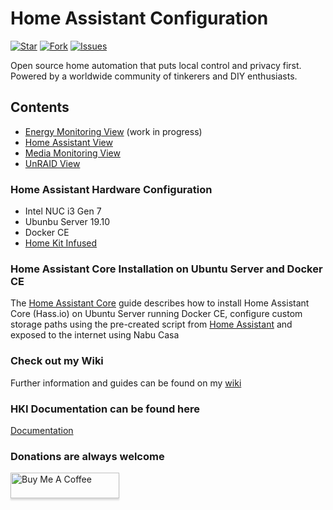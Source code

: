 # Home Assistant Configuration

[![Star](https://img.shields.io/github/stars/noodlemctwoodle/homeassistant?style=plastic)](https://github.com/noodlemctwoodle/homeassistant/stargazers) 
[![Fork](https://img.shields.io/github/forks/noodlemctwoodle/homeassistant?style=plastic)](https://github.com/noodlemctwoodle/homeassistant/network/members)
[![Issues](https://img.shields.io/github/issues/noodlemctwoodle/homeassistant?style=plastic)](https://github.com/noodlemctwoodle/homeassistant/issues)

Open source home automation that puts local control and privacy first. Powered by a worldwide community of tinkerers and DIY enthusiasts. 


## Contents
* [Energy Monitoring View](http://work-in-progress..com..) (work in progress)
* [Home Assistant View](https://github.com/noodlemctwoodle/homeassistant/tree/master/packages/hki_views/ha_monitor)
* [Media Monitoring View](https://github.com/noodlemctwoodle/homeassistant/tree/master/packages/hki_views/media_monitor)
* [UnRAID View](https://github.com/noodlemctwoodle/homeassistant/tree/master/packages/hki_views/unraid_monitor)


### Home Assistant Hardware Configuration
- Intel NUC i3 Gen 7
- Ubunbu Server 19.10
- Docker CE
- [Home Kit Infused](https://github.com/jimz011/homekit-infused)


### Home Assistant Core Installation on Ubuntu Server and Docker CE
The [Home Assistant Core](https://github.com/noodlemctwoodle/hassio/wiki/Install-Hass.io) guide describes how to install Home Assistant Core (Hass.io) on Ubuntu Server running Docker CE, configure custom storage paths using the pre-created script from [Home Assistant](https://github.com/home-assistant/hassio-installer) and exposed to the internet using Nabu Casa


### Check out my Wiki
Further information and guides can be found on my [wiki](https://github.com/noodlemctwoodle/hassio/wiki)


### HKI Documentation can be found here
[Documentation](https://jimz011.github.io/homekit-infused/)


### Donations are always welcome

<a href="https://www.buymeacoffee.com/noodlemctwoodle" target="_blank"><img src="https://www.buymeacoffee.com/assets/img/custom_images/orange_img.png" alt="Buy Me A Coffee" style="height: 41px !important;width: 174px !important;box-shadow: 0px 3px 2px 0px rgba(190, 190, 190, 0.5) !important;-webkit-box-shadow: 0px 3px 2px 0px rgba(190, 190, 190, 0.5) !important;" ></a>

